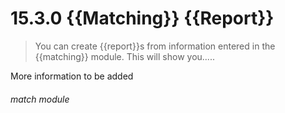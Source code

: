 # 15.3.0 {{Matching}} {{Report}}

> You can create {{report}}s from information entered in the {{matching}} module. This will show you.....




More information to be added



###### match module
